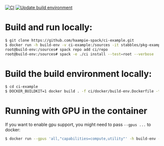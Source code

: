[![CI](https://github.com/haampie-spack/ci-example/actions/workflows/ci.yaml/badge.svg)](https://github.com/haampie-spack/ci-example/actions/workflows/ci.yaml) [![Update build environment](https://github.com/haampie-spack/ci-example/actions/workflows/build-env.yaml/badge.svg)](https://github.com/haampie-spack/ci-example/actions/workflows/build-env.yaml)
# Build and run locally:

```sh
$ git clone https://github.com/haampie-spack/ci-example.git
$ docker run -h build-env -v ci-example:/sources -it stabbles/pkg-example
root@build-env:/sources# spack repo add ci/repo
root@build-env:/sources# spack -e ./ci install --test=root --verbose
```

# Build the build environment locally:

```sh
$ cd ci-example
$ DOCKER_BUILDKIT=1 docker build . -f ci/docker/build-env.Dockerfile -t stabbles/pkg-example
```

# Running with GPU in the container
If you want to enable gpu support, you might need to pass `--gpus ...` to docker:

```sh
$ docker run --gpus 'all,"capabilities=compute,utility"' -h build-env -v ci-example:/sources -it stabbles/pkg-example
```
